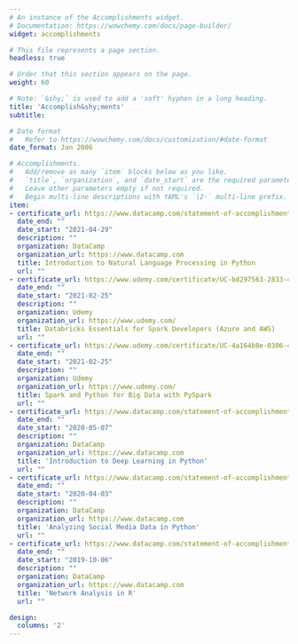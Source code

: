 ```yaml
---
# An instance of the Accomplishments widget.
# Documentation: https://wowchemy.com/docs/page-builder/
widget: accomplishments

# This file represents a page section.
headless: true

# Order that this section appears on the page.
weight: 60

# Note: `&shy;` is used to add a 'soft' hyphen in a long heading.
title: 'Accomplish&shy;ments'
subtitle:

# Date format
#   Refer to https://wowchemy.com/docs/customization/#date-format
date_format: Jan 2006

# Accomplishments.
#   Add/remove as many `item` blocks below as you like.
#   `title`, `organization`, and `date_start` are the required parameters.
#   Leave other parameters empty if not required.
#   Begin multi-line descriptions with YAML's `|2-` multi-line prefix.
item:
- certificate_url: https://www.datacamp.com/statement-of-accomplishment/course/e65b8ec15fbec367495ec5509ac1379225432f4f
  date_end: ""
  date_start: "2021-04-29"
  description: ""
  organization: DataCamp
  organization_url: https://www.datacamp.com
  title: Introduction to Natural Language Processing in Python
  url: ""
- certificate_url: https://www.udemy.com/certificate/UC-bd297563-2833-42d8-85f5-3c5f15f76443/
  date_end: ""
  date_start: "2021-02-25"
  description: ""
  organization: Udemy
  organization_url: https://www.udemy.com/
  title: Databricks Essentials for Spark Developers (Azure and AWS)
  url: ""
- certificate_url: https://www.udemy.com/certificate/UC-4a164b8e-0306-4b68-a261-c6b0f233cb37/
  date_end: ""
  date_start: "2021-02-25"
  description: ""
  organization: Udemy
  organization_url: https://www.udemy.com/
  title: Spark and Python for Big Data with PySpark
  url: ""
- certificate_url: https://www.datacamp.com/statement-of-accomplishment/course/97d31a79e84ec794cc4f501f3b162a6ee9c7d8ac
  date_end: ""
  date_start: "2020-05-07"
  description: ""
  organization: DataCamp
  organization_url: https://www.datacamp.com
  title: 'Introduction to Deep Learning in Python'
  url: ""
- certificate_url: https://www.datacamp.com/statement-of-accomplishment/course/372e2f4d6f335d2fc6c2c49301e83e9fa62ccf8b
  date_end: ""
  date_start: "2020-04-03"
  description: ""
  organization: DataCamp
  organization_url: https://www.datacamp.com
  title: 'Analyzing Social Media Data in Python'
  url: ""
- certificate_url: https://www.datacamp.com/statement-of-accomplishment/course/da592e4036a81ce74b2af46bcad80a1a888bb3c4
  date_end: ""
  date_start: "2019-10-06"
  description: ""
  organization: DataCamp
  organization_url: https://www.datacamp.com
  title: 'Network Analysis in R'
  url: ""  

design:
  columns: '2' 
---
```

